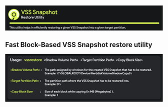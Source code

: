 ![screenshot](resources/gitbanner_cut.png)
## Fast Block-Based VSS Snapshot restore utility
![screenshot](resources/run.png)
